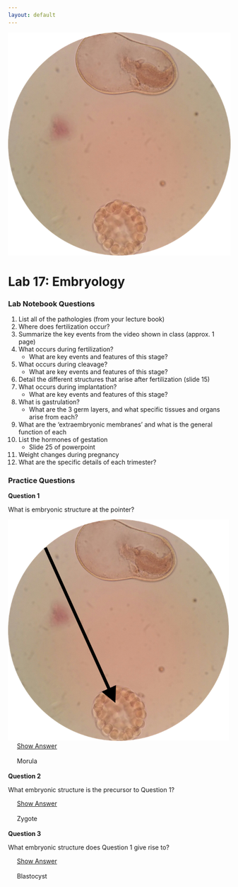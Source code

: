 ```yaml
---
layout: default
---
```


![Splash_IMAGE](./assets/images/splashImage_embryology.png)

# Lab 17: Embryology

### Lab Notebook Questions

1.  List all of the pathologies (from your lecture book) 
2.	Where does fertilization occur? 
3.	Summarize the key events from the video shown in class (approx. 1 page)
4.	What occurs during fertilization? 
	*	What are key events and features of this stage? 
5.	What occurs during cleavage? 
	*	What are key events and features of this stage?
6.	Detail the different structures that arise after fertilization (slide 15)
7.	What occurs during implantation? 
	*	What are key events and features of this stage?
8.	What is gastrulation? 
	*	What are the 3 germ layers, and what specific tissues and organs arise from each?
9.	What are the ‘extraembryonic membranes’ and what is the general function of each
10.	List the hormones of gestation 
	*	Slide 25 of powerpoint
11.	Weight changes during pregnancy
12.	What are the specific details of each trimester?








<a id="jump-to-practice-questions" class="jump-to-section"> </a>
### Practice Questions

<div class="card">
  <div class="card-header">
    <strong>Question 1</strong>
  </div>
  <div class="card-body">
    <p class="card-text">What is embryonic structure at the pointer?</p>
    <img src="./assets/images/splashImage_embryology_pointer.png" width="500">
    <div style="margin-left: 20px;">
    <a class="btn btn-primary" role="button" data-toggle="collapse" href="#collapseExample01" aria-expanded="false" aria-controls="collapseExample"> Show Answer</a>
    <div class="collapse" id="collapseExample01">
      <br>
        <div class="well">
          Morula
        </div>
    </div>
  </div>  
</div>
<br>
<div class="card">
  <div class="card-header">
    <strong>Question 2</strong>
  </div>
  <div class="card-body">
    <p class="card-text">What embryonic structure is the precursor to Question 1?</p>
    <div style="margin-left: 20px;">
    <a class="btn btn-primary" role="button" data-toggle="collapse" href="#collapseExample02" aria-expanded="false" aria-controls="collapseExample"> Show Answer</a>
    <div class="collapse" id="collapseExample02">
      <br>
        <div class="well">
          Zygote
        </div>
    </div>
  </div>  
</div>
<br>
<div class="card">
  <div class="card-header">
    <strong>Question 3</strong>
  </div>
  <div class="card-body">
    <p class="card-text">What embryonic structure does Question 1 give rise to?</p>
    <div style="margin-left: 20px;">
    <a class="btn btn-primary" role="button" data-toggle="collapse" href="#collapseExample03" aria-expanded="false" aria-controls="collapseExample"> Show Answer</a>
    <div class="collapse" id="collapseExample03">
      <br>
        <div class="well">
          Blastocyst
        </div>
    </div>
  </div>  
</div>